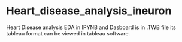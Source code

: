 # Heart_disease_analysis_ineuron
Heart Disease analysis EDA in IPYNB and Dasboard is in .TWB file its tableau format can be viewed in tableau software.
